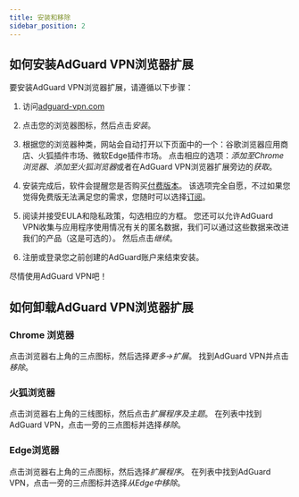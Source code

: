 ```yaml
---
title: 安装和移除
sidebar_position: 2
---
```


## 如何安装AdGuard VPN浏览器扩展

要安装AdGuard VPN浏览器扩展，请遵循以下步骤：

1. 访问[adguard-vpn.com](https://adguard-vpn.com/browser-extension/overview.html)

2. 点击您的浏览器图标，然后点击*安装*。

3. 根据您的浏览器种类，网站会自动打开以下页面中的一个：谷歌浏览器应用商店、火狐插件市场、微软Edge插件市场。 点击相应的选项：*添加至Chrome浏览器*、*添加至火狐浏览器*或者在AdGuard VPN浏览器扩展旁边的*获取*。

4. 安装完成后，软件会提醒您是否购买[付费版本](https://adguard-vpn.com/thankyou.html)。 该选项完全自愿，不过如果您觉得免费版无法满足您的需求，您随时可以选择[订阅](/general/subscription.md)。

4. 阅读并接受EULA和隐私政策，勾选相应的方框。 您还可以允许AdGuard VPN收集与应用程序使用情况有关的匿名数据，我们可以通过这些数据来改进我们的产品（这是可选的）。 然后点击*继续*。

5. 注册或登录您之前创建的AdGuard账户来结束安装。

尽情使用AdGuard VPN吧！

## 如何卸载AdGuard VPN浏览器扩展

### Chrome 浏览器

点击浏览器右上角的三点图标，然后选择*更多->扩展*。 找到AdGuard VPN并点击*移除*。

### 火狐浏览器

点击浏览器右上角的三线图标，然后点击*扩展程序及主题*。 在列表中找到AdGuard VPN，点击一旁的三点图标并选择*移除*。

### Edge浏览器

点击浏览器右上角的三点图标，然后选择*扩展程序*。 在列表中找到AdGuard VPN，点击一旁的三点图标并选择*从Edge中移除*。